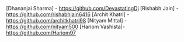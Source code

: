[Dhananjai Sharma] - https://github.com/DevastatingDj
[Rishabh Jain] - https://github.com/rishabhjain6416
[Archit Khatri] - https://github.com/architkhatri98
[Nityam Mittal] - https://github.com/nityam500
[Hariom Vashista]- https://github.com/Hariom97
